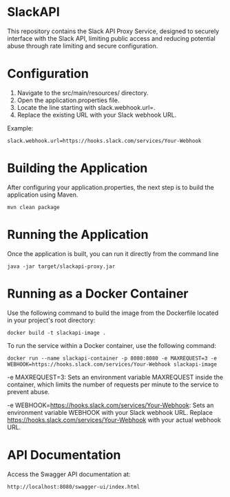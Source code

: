 # SlackAPI
This repository contains the Slack API Proxy Service, designed to securely interface with the Slack API, limiting public access and reducing potential abuse through rate limiting and secure configuration.

# Configuration

1. Navigate to the src/main/resources/ directory.
2. Open the application.properties file.
3. Locate the line starting with slack.webhook.url=.
4. Replace the existing URL with your Slack webhook URL.

Example:
```
slack.webhook.url=https://hooks.slack.com/services/Your-Webhook
```
# Building the Application
After configuring your application.properties, the next step is to build the application using Maven.
```
mvn clean package
```
# Running the Application
Once the application is built, you can run it directly from the command line
```
java -jar target/slackapi-proxy.jar
```
# Running as a Docker Container
Use the following command to build the image from the Dockerfile located in your project's root directory:
```
docker build -t slackapi-image .
```
To run the service within a Docker container, use the following command:
```
docker run --name slackapi-container -p 8080:8080 -e MAXREQUEST=3 -e WEBHOOK=https://hooks.slack.com/services/Your-Webhook slackapi-image
```
-e MAXREQUEST=3: Sets an environment variable MAXREQUEST inside the container, which limits the number of requests per minute to the service to prevent abuse.

-e WEBHOOK=https://hooks.slack.com/services/Your-Webhook: Sets an environment variable WEBHOOK with your Slack webhook URL. Replace https://hooks.slack.com/services/Your-Webhook with your actual webhook URL.

# API Documentation

Access the Swagger API documentation at:
```
http://localhost:8080/swagger-ui/index.html
```
